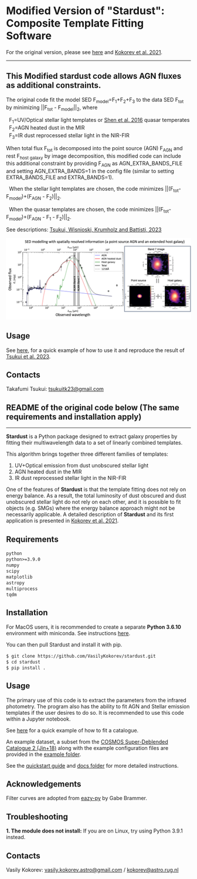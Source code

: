 # Modified Version of "Stardust": Composite Template Fitting Software
For the original version, please see [here](https://github.com/VasilyKokorev/stardust) and [Kokorev et al. 2021](https://ui.adsabs.harvard.edu/abs/2021ApJ...921...40K/abstract).

------

## This Modified stardust code allows AGN fluxes as additional constraints.
The original code fit the model SED F<sub>model</sub>=F<sub>1</sub>+F<sub>2</sub>+F<sub>3</sub> to the data SED F<sub>tot</sub> by minimizing ||F<sub>tot</sub> - F<sub>model</sub>||<sub>2</sub>, where 

  F<sub>1</sub>=UV/Optical stellar light templates or [Shen et al. 2016](https://ui.adsabs.harvard.edu/abs/2016ApJ...817...55S) quasar temperates  
  F<sub>2</sub>=AGN heated dust in the MIR  
  F<sub>3</sub>=IR dust reprocessed stellar light in the NIR-FIR  

When total flux F<sub>tot</sub> is decomposed into the point source (AGN) F<sub>AGN</sub> and rest F<sub>host galaxy</sub> by image decomposition, this modified code can include this additional constraint by providing F<sub>AGN</sub> as AGN_EXTRA_BANDS_FILE and setting AGN_EXTRA_BANDS=1 in the config file (similar to setting EXTRA_BANDS_FILE and EXTRA_BANDS=1). 

  When the stellar light templates are chosen, the code minimizes ||(F<sub>tot</sub>-F<sub>model</sub>)+(F<sub>AGN</sub> - F<sub>2</sub>)||<sub>2</sub>.

  When the quasar templates are chosen, the code minimizes ||(F<sub>tot</sub>-F<sub>model</sub>)+(F<sub>AGN</sub> - F<sub>1</sub> - F<sub>2</sub>)||<sub>2</sub>.

See descriptions: [Tsukui, Wisnioski, Krumholz and Battisti, 2023](https://ui.adsabs.harvard.edu/abs/2023arXiv230207272T/abstract)

![Visual illustration of modified stardust](stardust.jpg)

## Usage

See [here](https://github.com/takafumi291/stardust/blob/master/modified_example/Modified_Stardust_Example.ipynb), for a quick example of how to use it and reproduce the result of [Tsukui et al. 2023](https://ui.adsabs.harvard.edu/abs/2023arXiv230207272T/abstract).

## Contacts
Takafumi Tsukui: tsukuitk23@gmail.com

## README of the original code below (The same requirements and installation apply)

------

**Stardust** is a Python package designed to extract galaxy properties by fitting their multiwavelength data to a set of linearly combined templates.

This algorithm brings together three different families of templates:

1. UV+Optical emission from dust unobscured stellar light
2. AGN heated dust in the MIR
3. IR dust reprocessed stellar light in the NIR-FIR

One of the features of **Stardust** is that the template fitting does not rely on energy balance. As a result, the total luminosity of dust obscured and dust unobscured stellar light do not rely on each other, and it is possible to fit objects (e.g. SMGs) where the energy balance approach might not be necessarily applicable. A detailed description of **Stardust** and its first application is presented in [Kokorev et al. 2021](https://ui.adsabs.harvard.edu/abs/2021ApJ...921...40K/abstract).

## Requirements

```
python
python>=3.9.0
numpy
scipy
matplotlib
astropy
multiprocess
tqdm
```

## Installation

For MacOS users, it is recommended to create a separate **Python 3.6.10** environment with miniconda. See instructions [here](https://docs.conda.io/projects/conda/en/latest/user-guide/tasks/manage-environments.html).

You can then pull Stardust and install it with pip.

```
$ git clone https://github.com/VasilyKokorev/stardust.git
$ cd stardust
$ pip install .
```

## Usage

The primary use of this code is to extract the parameters from the infrared photometry. The program also has the ability to fit AGN and Stellar emission templates if the user desires to do so. It is recommended to use this code within a Jupyter notebook.

See [here](https://github.com/VasilyKokorev/stardust/blob/master/example/Stardust_Example.ipynb) for a quick example of how to fit a catalogue.

An example dataset, a subset from the [COSMOS Super-Deblended Catalogue 2 (Jin+18)](https://ui.adsabs.harvard.edu/abs/2018ApJ...864...56J/abstract) along with the example configuration files are provided in the [example folder](https://github.com/VasilyKokorev/ctf/tree/master/example).

See the [quickstart guide](https://github.com/VasilyKokorev/ctf/blob/master/docs/README.md) and [docs folder](https://github.com/VasilyKokorev/ctf/tree/master/docs) for more detailed instructions.

## Acknowledgements

Filter curves are adopted from [eazy-py](https://github.com/gbrammer/eazy-py) by Gabe Brammer.

## Troubleshooting

**1. The module does not install:** If you are on Linux, try using Python 3.9.1 instead.

## Contacts

Vasily Kokorev: vasily.kokorev.astro@gmail.com / kokorev@astro.rug.nl
